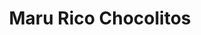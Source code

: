 ---
title: "Maru Rico Chocolitos"
url: /sabaneta-antioquia/maru-rico-chocolitos/
shop: panadería
---